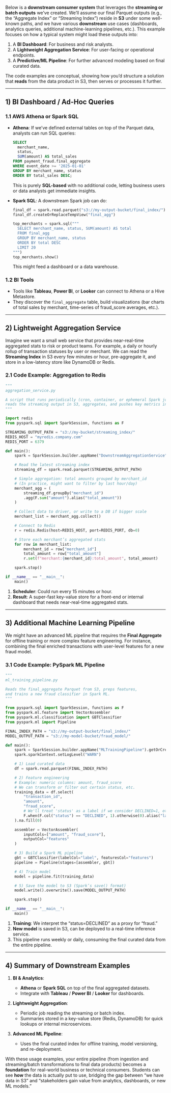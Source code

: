 Below is a **downstream consumer system** that leverages the **streaming or batch outputs** we’ve created. We’ll assume our final Parquet outputs (e.g., the “Aggregate Index” or “Streaming Index”) reside in **S3** under some well-known paths, and we have various **downstream** use cases (dashboards, analytics queries, additional machine-learning pipelines, etc.). This example focuses on how a typical system might load these outputs into:

1. A **BI Dashboard**: For business and risk analysts.  
2. A **Lightweight Aggregation Service**: For user-facing or operational endpoints.  
3. A **Predictive/ML Pipeline**: For further advanced modeling based on final curated data.

The code examples are conceptual, showing how you’d structure a solution that **reads** from the data product in S3, then serves or processes it further.

---

## 1) BI Dashboard / Ad-Hoc Queries

### 1.1 AWS Athena or Spark SQL

- **Athena**: If we’ve defined external tables on top of the Parquet data, analysts can run SQL queries:
  ```sql
  SELECT
    merchant_name,
    status,
    SUM(amount) AS total_sales
  FROM payment_fraud.final_aggregate
  WHERE event_date >= '2025-01-01'
  GROUP BY merchant_name, status
  ORDER BY total_sales DESC;
  ```
  This is purely **SQL-based** with no additional code, letting business users or data analysts get immediate insights.

- **Spark SQL**: A downstream Spark job can do:
  ```python
  final_df = spark.read.parquet("s3://my-output-bucket/final_index/")
  final_df.createOrReplaceTempView("final_agg")

  top_merchants = spark.sql("""
    SELECT merchant_name, status, SUM(amount) AS total
    FROM final_agg
    GROUP BY merchant_name, status
    ORDER BY total DESC
    LIMIT 20
  """)
  top_merchants.show()
  ```
  This might feed a dashboard or a data warehouse.

### 1.2 BI Tools

- Tools like **Tableau**, **Power BI**, or **Looker** can connect to Athena or a Hive Metastore.  
- They discover the `final_aggregate` table, build visualizations (bar charts of total sales by merchant, time-series of fraud_score averages, etc.).

---

## 2) Lightweight Aggregation Service

Imagine we want a small web service that provides near-real-time aggregated stats to risk or product teams. For example, a daily or hourly rollup of transaction statuses by user or merchant. We can read the **Streaming Index** in S3 every few minutes or hour, pre-aggregate it, and store in a low-latency store like DynamoDB or Redis.

### 2.1 Code Example: Aggregation to Redis

```python
"""
aggregation_service.py

A script that runs periodically (cron, container, or ephemeral Spark job),
reads the streaming output in S3, aggregates, and pushes key metrics into Redis.
"""

import redis
from pyspark.sql import SparkSession, functions as F

STREAMING_OUTPUT_PATH = "s3://my-bucket/streaming_index/"
REDIS_HOST = "myredis.company.com"
REDIS_PORT = 6379

def main():
    spark = SparkSession.builder.appName("DownstreamAggregationService").getOrCreate()

    # Read the latest streaming index
    streaming_df = spark.read.parquet(STREAMING_OUTPUT_PATH)

    # Simple aggregation: total amounts grouped by merchant_id
    # (In practice, might want to filter by last hour/day)
    merchant_agg = (
        streaming_df.groupBy("merchant_id")
        .agg(F.sum("amount").alias("total_amount"))
    )

    # Collect data to driver, or write to a DB if bigger scale
    merchant_list = merchant_agg.collect()

    # Connect to Redis
    r = redis.Redis(host=REDIS_HOST, port=REDIS_PORT, db=0)

    # Store each merchant’s aggregated stats
    for row in merchant_list:
        merchant_id = row["merchant_id"]
        total_amount = row["total_amount"]
        r.set(f"merchant:{merchant_id}:total_amount", total_amount)

    spark.stop()

if __name__ == "__main__":
    main()
```

1. **Scheduler**: Could run every 15 minutes or hour.  
2. **Result**: A super-fast key-value store for a front-end or internal dashboard that needs near-real-time aggregated stats.

---

## 3) Additional Machine Learning Pipeline

We might have an advanced ML pipeline that requires the **Final Aggregate** for offline training or more complex feature engineering. For instance, combining the final enriched transactions with user-level features for a new fraud model.

### 3.1 Code Example: PySpark ML Pipeline

```python
"""
ml_training_pipeline.py

Reads the final_aggregate Parquet from S3, preps features,
and trains a new fraud classifier in Spark ML.
"""

from pyspark.sql import SparkSession, functions as F
from pyspark.ml.feature import VectorAssembler
from pyspark.ml.classification import GBTClassifier
from pyspark.ml import Pipeline

FINAL_INDEX_PATH = "s3://my-output-bucket/final_index/"
MODEL_OUTPUT_PATH = "s3://my-model-bucket/fraud_model/"

def main():
    spark = SparkSession.builder.appName("MLTrainingPipeline").getOrCreate()
    spark.sparkContext.setLogLevel("WARN")

    # 1) Load curated data
    df = spark.read.parquet(FINAL_INDEX_PATH)

    # 2) Feature engineering
    # Example: numeric columns: amount, fraud_score
    # We can transform or filter out certain status, etc.
    training_data = df.select(
        "transaction_id",
        "amount",
        "fraud_score",
        # We'll treat 'status' as a label if we consider DECLINED=1, otherwise=0, e.g.
        F.when(F.col("status") == "DECLINED", 1).otherwise(0).alias("label")
    ).na.fill(0)

    assembler = VectorAssembler(
        inputCols=["amount", "fraud_score"],
        outputCol="features"
    )

    # 3) Build a Spark ML pipeline
    gbt = GBTClassifier(labelCol="label", featuresCol="features")
    pipeline = Pipeline(stages=[assembler, gbt])

    # 4) Train model
    model = pipeline.fit(training_data)

    # 5) Save the model to S3 (Spark’s save() format)
    model.write().overwrite().save(MODEL_OUTPUT_PATH)

    spark.stop()

if __name__ == "__main__":
    main()
```

1. **Training**: We interpret the “status=DECLINED” as a proxy for “fraud.”  
2. **New model** is saved in S3, can be deployed to a real-time inference service.  
3. This pipeline runs weekly or daily, consuming the final curated data from the entire pipeline.

---

## 4) Summary of Downstream Examples

1. **BI & Analytics**:  
   - **Athena** or **Spark SQL** on top of the final aggregated datasets.  
   - Integrate with **Tableau** / **Power BI** / **Looker** for dashboards.  

2. **Lightweight Aggregation**:  
   - Periodic job reading the streaming or batch index.  
   - Summaries stored in a key-value store (Redis, DynamoDB) for quick lookups or internal microservices.  

3. **Advanced ML Pipeline**:  
   - Uses the final curated index for offline training, model versioning, and re-deployment.  

With these usage examples, your entire pipeline (from ingestion and streaming/batch transformations to final data products) becomes a **foundation** for real-world business or technical consumers. Students can see **how** the data is actually put to use, bridging the gap between “we have data in S3” and “stakeholders gain value from analytics, dashboards, or new ML models.”